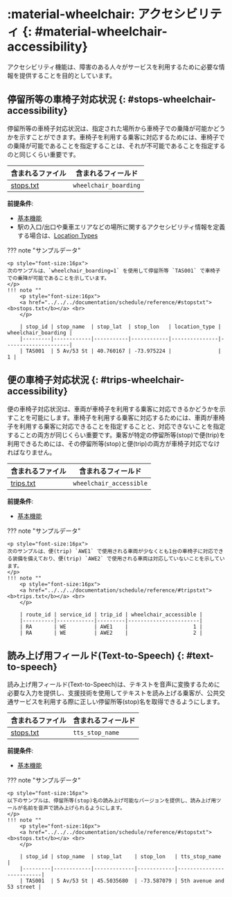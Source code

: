 # :material-wheelchair: アクセシビリティ {: #material-wheelchair-accessibility}

アクセシビリティ機能は、障害のある人々がサービスを利用するために必要な情報を提供することを目的としています。

## 停留所等の車椅子対応状況 {: #stops-wheelchair-accessibility}


停留所等の車椅子対応状況は、指定された場所から車椅子での乗降が可能かどうかを示すことができます。車椅子を利用する乗客に対応するためには、車椅子での乗降が可能であることを指定することは、それが不可能であることを指定するのと同じくらい重要です。

| 含まれるファイル                | 含まれるフィールド |
|----------------------------------|-------------------|
|[stops.txt](../../../documentation/schedule/reference/#stopstxt)|`wheelchair_boarding` |

**前提条件**:

- [基本機能](../base)
- 駅の入口/出口や乗車エリアなどの場所に関するアクセシビリティ情報を定義する場合は、[Location Types](../base_add-ons/#location-types)

??? note "サンプルデータ"

    <p style="font-size:16px">
    次のサンプルは、`wheelchair_boarding=1` を使用して停留所等 `TAS001` で車椅子での乗降が可能であることを示しています。
    </p>
    !!! note ""
        <p style="font-size:16px">
        <a href="../../../documentation/schedule/reference/#stopstxt"><b>stops.txt</b></a> <br>
        </p>

        | stop_id | stop_name  | stop_lat  | stop_lon   | location_type | wheelchair_boarding |
        |---------|------------|-----------|------------|---------------|---------------------|
        | TAS001  | 5 Av/53 St | 40.760167 | -73.975224 |               |                   1 |

## 便の車椅子対応状況 {: #trips-wheelchair-accessibility}

便の車椅子対応状況は、車両が車椅子を利用する乗客に対応できるかどうかを示すことを可能にします。車椅子を利用する乗客に対応するためには、車両が車椅子を利用する乗客に対応できることを指定することと、対応できないことを指定することの両方が同じくらい重要です。乗客が特定の停留所等(stop)で便(trip)を利用できるためには、その停留所等(stop)と便(trip)の両方が車椅子対応でなければなりません。

| 含まれるファイル                | 含まれるフィールド |
|----------------------------------|-------------------|
|[trips.txt](../../../documentation/schedule/reference/#tripstxt)|`wheelchair_accessible`|

**前提条件**: 

- [基本機能](../base)

??? note "サンプルデータ"

    <p style="font-size:16px">
    次のサンプルは、便(trip) `AWE1` で使用される車両が少なくとも1台の車椅子に対応できる装備を備えており、便(trip) `AWE2` で使用される車両は対応していないことを示しています。
    </p>
    !!! note ""
        <p style="font-size:16px">
        <a href="../../../documentation/schedule/reference/#tripstxt"><b>trips.txt</b></a> <br>
        </p>

        | route_id | service_id | trip_id | wheelchair_accessible |
        |----------|------------|---------|-----------------------|
        | RA       | WE         | AWE1    |                     1 |
        | RA       | WE         | AWE2    |                     2 |

## 読み上げ用フィールド(Text-to-Speech) {: #text-to-speech}


読み上げ用フィールド(Text-to-Speech)は、テキストを音声に変換するために必要な入力を提供し、支援技術を使用してテキストを読み上げる乗客が、公共交通サービスを利用する際に正しい停留所等(stop)名を取得できるようにします。

| 含まれるファイル                 | 含まれるフィールド   |
|----------------------------------|---------------------|
|[stops.txt](../../../documentation/schedule/reference/#stopstxt)|`tts_stop_name` |

**前提条件**: 

- [基本機能](../base)

??? note "サンプルデータ"

    <p style="font-size:16px">
    以下のサンプルは、停留所等(stop)名の読み上げ可能なバージョンを提供し、読み上げ用ツールが名前を音声で読み上げられるようにします。
    </p>
    !!! note ""
        <p style="font-size:16px">
        <a href="../../../documentation/schedule/reference/#stopstxt"><b>stops.txt</b></a> <br>
        </p>

        | stop_id | stop_name  | stop_lat    | stop_lon   | tts_stop_name            |
        |---------|------------|-------------|------------|--------------------------|
        | TAS001  | 5 Av/53 St | 45.5035680  | -73.587079 | 5th avenue and 53 street |
